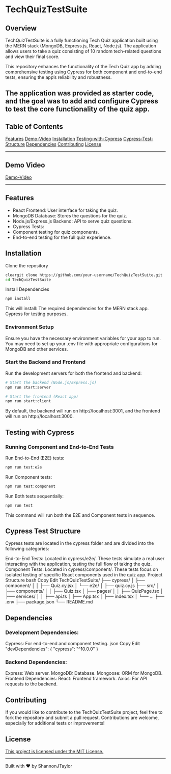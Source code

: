 # TechQuizTestSuite
## Overview
TechQuizTestSuite is a fully functioning Tech Quiz application built using the MERN stack (MongoDB, Express.js, React, Node.js). The application allows users to take a quiz consisting of 10 random tech-related questions and view their final score.

This repository enhances the functionality of the Tech Quiz app by adding comprehensive testing using Cypress for both component and end-to-end tests, ensuring the app’s reliability and robustness.

The application was provided as starter code, and the goal was to add and configure Cypress to test the core functionality of the quiz app.
--

## Table of Contents
[Features](#Features)
[Demo-Video](#Demo-Video)
[Installation](#Installation)
[Testing-with-Cypress](#Testing-with-Cypress)
[Cypress-Test-Structure](#Cypress-Test-Structure)
[Dependencies](#Dependencies)
[Contributing](#Contributing)
[License](#License)

---
## Demo Video
[Demo-Video](https://app.screencastify.com/v3/watch/LkYaAR0ugQKPQAjwLW7B)

---


## Features
- React Frontend: User interface for taking the quiz.
- MongoDB Database: Stores the questions for the quiz.
- Node.js/Express.js Backend: API to serve quiz questions.
- Cypress Tests:
- Component testing for quiz components.
- End-to-end testing for the full quiz experience.

## Installation
Clone the repository
```bash
cleargit clone https://github.com/your-username/TechQuizTestSuite.git
cd TechQuizTestSuite
```
Install Dependencies
```bash
npm install
```
This will install:
The required dependencies for the MERN stack app.
Cypress for testing purposes.

### Environment Setup
Ensure you have the necessary environment variables for your app to run. You may need to set up your .env file with appropriate configurations for MongoDB and other services.

### Start the Backend and Frontend
Run the development servers for both the frontend and backend:
```bash
# Start the backend (Node.js/Express.js)
npm run start:server

# Start the frontend (React app)
npm run start:client
```
By default, the backend will run on http://localhost:3001, and the frontend will run on http://localhost:3000.

## Testing with Cypress
### Running Component and End-to-End Tests
Run End-to-End (E2E) tests:
```bash
npm run test:e2e
```
Run Component tests:
```bash
npm run test:component
```
Run Both tests sequentially:
```bash
npm run test
```
This command will run both the E2E and Component tests in sequence.

## Cypress Test Structure
Cypress tests are located in the cypress folder and are divided into the following categories:

End-to-End Tests: Located in cypress/e2e/.
These tests simulate a real user interacting with the application, testing the full flow of taking the quiz.
Component Tests: Located in cypress/component/.
These tests focus on isolated testing of specific React components used in the quiz app.
Project Structure
bash
Copy
Edit
TechQuizTestSuite/
├── cypress/
│   ├── component/
│   │   ├── Quiz.cy.jsx
│   └── e2e/
│       ├── quiz.cy.js
├── src/
│   ├── components/
│   │   ├── Quiz.tsx
│   ├── pages/
│   │   ├── QuizPage.tsx
│   ├── services/
│   │   ├── api.ts
│   ├── App.tsx
│   ├── index.tsx
│   └── ...
├── .env
├── package.json
└── README.md

## Dependencies
### Development Dependencies:
Cypress: For end-to-end and component testing.
json
Copy
Edit
"devDependencies": {
  "cypress": "^10.0.0"
}
### Backend Dependencies:
Express: Web server.
MongoDB: Database.
Mongoose: ORM for MongoDB.
Frontend Dependencies:
React: Frontend framework.
Axios: For API requests to the backend.

## Contributing
If you would like to contribute to the TechQuizTestSuite project, feel free to fork the repository and submit a pull request. Contributions are welcome, especially for additional tests or improvements!

## License
[This project is licensed under the MIT License.](https://opensource.org/licenses/MIT)

---
Built with ❤️ by ShannonJTaylor
